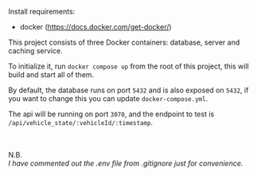 Install requirements:
 - docker (https://docs.docker.com/get-docker/)


This project consists of three Docker containers: database, server and caching service.

To initialize it, run `docker compose up` from the root of this project, this will build and start all of them.

By default, the database runs on port `5432` and is also exposed on `5432`, if you want to change this you can update `docker-compose.yml`.

The api will be running on port `3070`, and the endpoint to test is `/api/vehicle_state/:vehicleId/:timestamp`.

\
\
N.B.\
*I have commented out the .env file from .gitignore just for convenience.*
